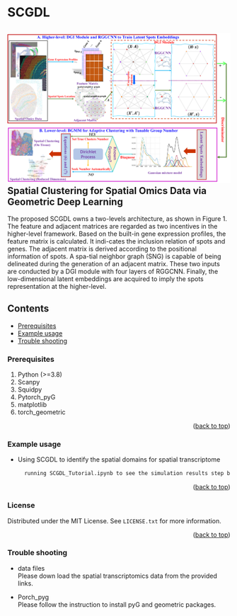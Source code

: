 
# SCGDL
![](https://github.com/narutoten520/SCGDL/blob/b839861ed8eb84e0d7de892d82fb07b7818301cd/Figure%201-updated.png)
Spatial Clustering for Spatial Omics Data via Geometric Deep Learning
------
The proposed SCGDL owns a two-levels architecture, as shown in Figure 1. 
The feature and adjacent matrices are regarded as two incentives in the higher-level framework.
Based on the built-in gene expression profiles, the feature matrix is calculated. It indi-cates the inclusion 
relation of spots and genes. The adjacent matrix is derived according to the positional information of spots.
A spa-tial neighbor graph (SNG) is capable of being delineated during the generation of an adjacent matrix. 
These two inputs are conducted by a DGI module with four layers of RGGCNN. 
Finally, the low-dimensional latent embeddings are acquired to imply the spots representation at the higher-level.
## Contents
* [Prerequisites](https://github.com/narutoten520/GRAPHDeep/edit/main/README.md#prerequisites)
* [Example usage](https://github.com/narutoten520/GRAPHDeep/edit/main/README.md#example-usage)
* [Trouble shooting](https://github.com/narutoten520/GRAPHDeep/edit/main/README.md#trouble-shooting)

### Prerequisites

1. Python (>=3.8)
2. Scanpy
3. Squidpy
4. Pytorch_pyG
5. matplotlib
6. torch_geometric

<p align="right">(<a href="#readme-top">back to top</a>)</p>

### Example usage
* Using SCGDL to identify the spatial domains for spatial transcriptome
  ```sh
    running SCGDL_Tutorial.ipynb to see the simulation results step by step
  ```
<p align="right">(<a href="#readme-top">back to top</a>)</p>

### License

Distributed under the MIT License. See `LICENSE.txt` for more information.

<p align="right">(<a href="#readme-top">back to top</a>)</p>

### Trouble shooting

* data files<br>
Please down load the spatial transcriptomics data from the provided links.

* Porch_pyg<br>
Please follow the instruction to install pyG and geometric packages.
